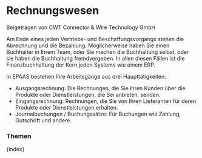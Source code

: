 <!-- add-breadcrumbs -->
# Rechnungswesen
<span class="text-muted contributed-by">Beigetragen von CWT Connector & Wire Technology GmbH</span>

Am Ende eines jeden Vertriebs- und Beschaffungsvorgangs stehen die Abrechnung und die Bezahlung. Möglicherweise haben Sie einen Buchhalter in Ihrem Team, oder Sie machen die Buchhaltung selbst, oder sie haben die Buchhaltung fremdvergeben. In allen diesen Fällen ist die Finanzbuchhaltung der Kern jeden Systems wie einem ERP.

In EPAAS bestehen Ihre Arbeitsgänge aus drei Haupttätigkeiten:

* Ausgangsrechnung: Die Rechnungen, die Sie Ihren Kunden über die Produkte oder Dienstleistungen, die Sei anbieten, senden.
* Eingangsrechnung: Rechnungen, die Sie von Ihren Lieferanten für deren Produkte oder Dienstleistungen erhalten.
* Journalbuchungen / Buchungssätze: Für Buchungen wie Zahlung, Gutschrift und andere.

### Themen

{index}
